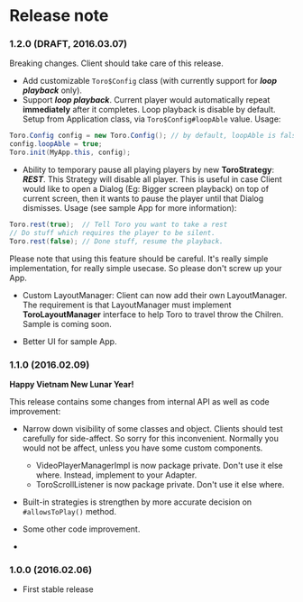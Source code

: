 # Release note

### 1.2.0 (DRAFT, 2016.03.07)

Breaking changes. Client should take care of this release.

- Add customizable ```Toro$Config``` class (with currently support for ***loop playback*** only).
- Support ***loop playback***. Current player would automatically repeat **immediately** after it completes. Loop playback is disable by default. Setup from Application class, via ```Toro$Config#loopAble``` value. Usage:

```java
Toro.Config config = new Toro.Config(); // by default, loopAble is false
config.loopAble = true;
Toro.init(MyApp.this, config);
```
- Ability to temporary pause all playing players by new **ToroStrategy**: ***REST***. This Strategy will disable all player. This is useful in case Client would like to open a Dialog (Eg: Bigger screen playback) on top of current screen, then it wants to pause the player until that Dialog dismisses. Usage (see sample App for more information):

```java
Toro.rest(true);  // Tell Toro you want to take a rest
// Do stuff which requires the player to be silent.
Toro.rest(false); // Done stuff, resume the playback.
```
Please note that using this feature should be careful. It's really simple implementation, for really simple usecase. So please don't screw up your App.

- Custom LayoutManager: Client can now add their own LayoutManager. The requirement is that LayoutManager must implement **ToroLayoutManager** interface to help Toro to travel throw the Chilren. Sample is coming soon.

- Better UI for sample App.

### 1.1.0 (2016.02.09)

**Happy Vietnam New Lunar Year!**

This release contains some changes from internal API as well as code improvement:

- Narrow down visibility of some classes and object. Clients should test carefully for side-affect. So sorry for this inconvenient. Normally you would not be affect, unless you have some custom components.
  - VideoPlayerManagerImpl is now package private. Don't use it else where. Instead, implement to your Adapter.
  - ToroScrollListener is now package private. Don't use it else where. 

- Built-in strategies is strengthen by more accurate decision on ```#allowsToPlay()``` method.

- Some other code improvement.
- 
### 1.0.0 (2016.02.06)

- First stable release
